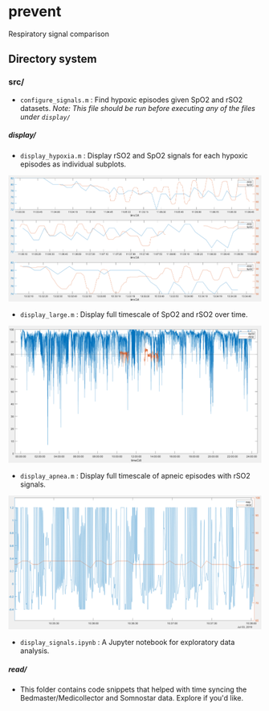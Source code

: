# prevent
Respiratory signal comparison

## Directory system

### src/

* `configure_signals.m` : Find hypoxic episodes given SpO2 and rSO2 datasets. _Note: This file should be run before executing any of the files under `display/`_

##### display/

* `display_hypoxia.m` : Display rSO2 and SpO2 signals for each hypoxic episodes as individual subplots.

![Example display_hypoxia.m generated graph](/supplemental/display_hypoxia.png)

* `display_large.m` : Display full timescale of SpO2 and rSO2 over time.

![Example display_large.m generated graph](/supplemental/display_large.png)

* `display_apnea.m` : Display full timescale of apneic episodes with rSO2  signals.

![Example display_apnea.m generated graph](/supplemental/display_apnea.png)

* `display_signals.ipynb` : A Jupyter notebook for exploratory data analysis.

##### read/

* This folder contains code snippets that helped with time syncing the Bedmaster/Medicollector and Somnostar data. Explore if you'd like.

